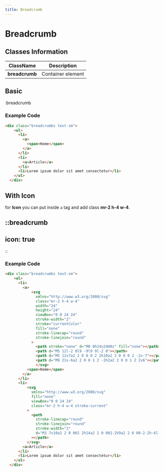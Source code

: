 ```yaml
---
title: Breadcrumb
---
```


# Breadcrumb

## Classes Information

| ClassName             | Description       |
| --------------------- | ----------------- |
| **breadcrumb**        | Container element |

## Basic

:breadcrumb

### Example Code

```html [html]
<div class="breadcrumbs text-sm">
    <ul>
      <li>
        <a>
          <span>Home</span>
        </a>
      </li>
      <li>
        <a>Article</a>
      </li>
      <li>Lorem ipsum dolor sit amet consectetur</li>
    </ul>
  </div>
```

## With Icon

for **Icon** you can put inside `a` tag and add class **mr-2 h-4 w-4**.

::breadcrumb
---
icon: true
---
::

### Example Code

```html [html]
<div class="breadcrumbs text-sm">
    <ul>
      <li>
        <a>
            <svg
              xmlns="http://www.w3.org/2000/svg"
              class="mr-2 h-4 w-4"
              width="24"
              height="24"
              viewBox="0 0 24 24"
              stroke-width="2"
              stroke="currentColor"
              fill="none"
              stroke-linecap="round"
              stroke-linejoin="round"
            >
              <path stroke="none" d="M0 0h24v24H0z" fill="none"></path>
              <path d="M5 12l-2 0l9 -9l9 9l-2 0"></path>
              <path d="M5 12v7a2 2 0 0 0 2 2h10a2 2 0 0 0 2 -2v-7"></path>
              <path d="M9 21v-6a2 2 0 0 1 2 -2h2a2 2 0 0 1 2 2v6"></path>
              </svg>
          <span>Home</span>
        </a>
      </li>
      <li>
          <svg
            xmlns="http://www.w3.org/2000/svg"
            fill="none"
            viewBox="0 0 24 24"
            class="mr-2 h-4 w-4 stroke-current"
          >
            <path
              stroke-linecap="round"
              stroke-linejoin="round"
              stroke-width="2"
              d="M3 7v10a2 2 0 002 2h14a2 2 0 002-2V9a2 2 0 00-2-2h-6l-2-2H5a2 2 0 00-2 2z"
            ></path>
          </svg>
        <a>Article</a>
      </li>
      <li>Lorem ipsum dolor sit amet consectetur</li>
    </ul>
  </div>
```